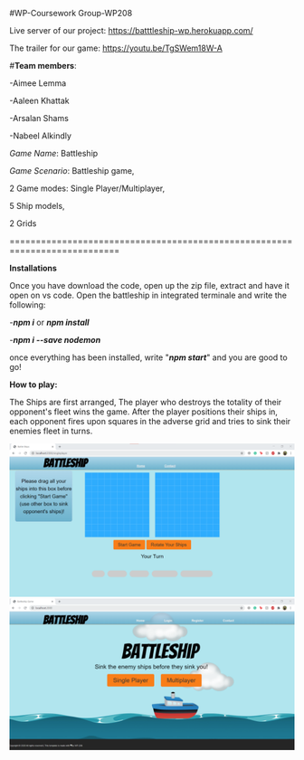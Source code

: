 #WP-Coursework Group-WP208

Live server of our project: https://batttleship-wp.herokuapp.com/

The trailer for our game: https://youtu.be/TgSWem18W-A

#**Team members**:

-Aimee Lemma

-Aaleen Khattak

-Arsalan Shams

-Nabeel Alkindly

*Game Name*: Battleship

*Game Scenario*: Battleship game,

2 Game modes: Single Player/Multiplayer,

5 Ship models,

2 Grids

===========================================================================


**Installations**

Once you have download the code, open up the zip file, extract and have it open on vs code. Open the battleship in integrated terminale and write the following:

-***npm i*** or ***npm install***

-***npm i --save nodemon***

once everything has been installed, write "***npm start***" and you are good to go!


**How to play:**

The Ships are first arranged, The player who destroys the totality of their opponent's fleet wins the game. After the player positions their ships in, each opponent
fires upon squares in the adverse grid and tries to sink their enemies fleet in turns.


![BattleshipHomepage](https://github.com/F28WP-Dubai-WP208/WP-Coursework/blob/master/Battleship/public/pics/BattleshipGame.png)
![BattleshipHomepage](https://github.com/F28WP-Dubai-WP208/WP-Coursework/blob/master/Battleship/public/pics/BattleshipHomepage.png)
